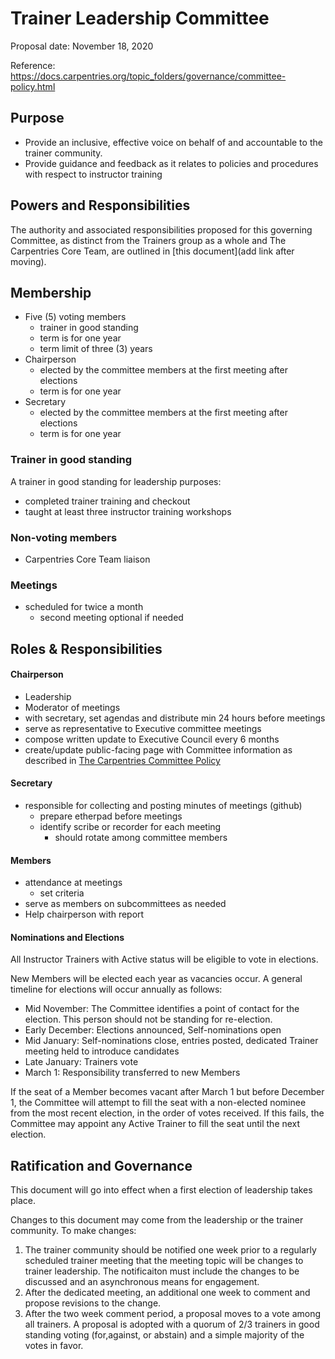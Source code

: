 # Trainer Leadership Committee 

Proposal date: November 18, 2020

Reference: https://docs.carpentries.org/topic_folders/governance/committee-policy.html

## Purpose
* Provide an inclusive, effective voice on behalf of and accountable to the trainer community.   
* Provide guidance and feedback as it relates to policies and procedures with respect to instructor training

## Powers and Responsibilities
The authority and associated responsibilities proposed for this governing Committee, as distinct from the Trainers group as a whole and The Carpentries Core Team, are outlined in [this document](add link after moving).

## Membership

* Five (5) voting members
	* trainer in good standing
	* term is for one year
	* term limit of three (3) years
* Chairperson
	* elected by the committee members at the first meeting after elections
	* term is for one year
* Secretary
	* elected by the committee members at the first meeting after elections
	* term is for one year 
	
### Trainer in good standing
A trainer in good standing for leadership purposes:
- completed trainer training and checkout
- taught at least three instructor training workshops 


### Non-voting members 
* Carpentries Core Team liaison

### Meetings
* scheduled for twice a month
	* second meeting optional if needed


## Roles & Responsibilities 

#### Chairperson
* Leadership
* Moderator of meetings
* with secretary, set agendas and distribute min 24 hours before meetings
* serve as representative to Executive committee meetings
* compose written update to Executive Council every 6 months
* create/update public-facing page with Committee information as described in [The Carpentries Committee Policy](https://docs.carpentries.org/topic_folders/governance/committee-policy.html)

#### Secretary 
* responsible for collecting and posting minutes of meetings (github)
	* prepare etherpad before meetings
	* identify scribe or recorder for each meeting 
		* should rotate among committee members

#### Members
* attendance at meetings 
	* set criteria
* serve as members on subcommittees as needed
* Help chairperson with report


#### Nominations and Elections

All Instructor Trainers with Active status will be eligible to vote in elections.

New Members will be elected each year as vacancies occur. A general timeline for elections will occur annually as follows:
* Mid November: The Committee identifies a point of contact for the election. This person should not be standing for re-election.
* Early December: Elections announced, Self-nominations open
* Mid January: Self-nominations close, entries posted, dedicated Trainer meeting held to introduce candidates
* Late January: Trainers vote 
* March 1: Responsibility transferred to new Members

If the seat of a Member becomes vacant after March 1 but before December 1, the Committee will attempt to fill the seat with a non-elected nominee from the most recent election, in the order of votes received. If this fails, the Committee may appoint any Active Trainer to fill the seat until the next election.


## Ratification and Governance

This document will go into effect when a first election of leadership takes place.

Changes to this document may come from the leadership or the trainer community. 
To make changes:

1. The trainer community should be notified one week prior to a regularly scheduled 
trainer meeting that the meeting topic will be changes to trainer leadership. The 
notificaiton must include the changes to be discussed and an asynchronous means for
engagement.
1. After the dedicated meeting, an additional one week to comment and propose revisions
to the change. 
1. After the two week comment period, a proposal moves to a vote among all trainers.
A proposal is adopted with a quorum of 2/3 trainers in good standing voting (for,against, 
or abstain) and a simple majority of the votes in favor. 
